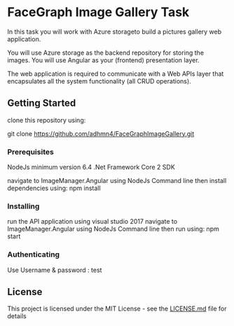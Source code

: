 # FaceGraph Image Gallery Task

In this task you will work with Azure storageto build a pictures gallery web application. 
 
You will use Azure storage as the backend repository for storing the images. You will use Angular as your (frontend) presentation layer. 
 
The web application is required to communicate with a Web APIs layer that encapsulates all the system functionality (all CRUD operations). 

## Getting Started

clone this repository using:

git clone https://github.com/adhmn4/FaceGraphImageGallery.git

### Prerequisites

NodeJs minimum version 6.4
.Net Framework Core 2 SDK

navigate to ImageManager.Angular using NodeJs Command line then install dependencies using:
npm install

### Installing

run the API application using visual studio 2017
navigate to ImageManager.Angular using NodeJs Command line then run using:
npm start

### Authenticating
Use Username & password : test

## License

This project is licensed under the MIT License - see the [LICENSE.md](LICENSE.md) file for details
